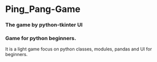 # Ping_Pang-Game
### The game by python-tkinter UI
### Game for python beginners.
It is a light game focus on python classes, modules, pandas and UI for beginners.

